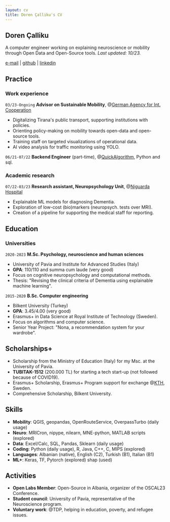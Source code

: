 ```yaml
---
layout: cv
title: Doren Çalliku's CV
---
```


## Doren Çalliku

A computer engineer working on explaining neuroscience or mobility through Open Data and Open-Source tools. _Last updated: 10/23._

<div id="webaddress">
<a href="mailto:dcalliku@gmail.com">e-mail</a>
<!--| <a href="https://dorencalliku.github.io">dorencalliku.github.io</a>-->
| <a href="https://github.com/pomodoren">github</a>
| <a href="https://www.linkedin.com/in/pomodoren/">linkedin</a>
</div>

## Practice

### Work experience

`03/23-Ongoing`
__Advisor on Sustainable Mobility__, @<ins>[German Agency for Int. Cooperation](https://www.giz.de/en/html/index.html)</ins>

- Digitalizing Tirana's public transport, supporting institutions with policies.
- Orienting policy-making on mobility towards open-data and open-source tools.
- Training staff on targeted visualizations of operational data.
- AI video analysis for traffic monitoring using YOLO.

`06/21-07/22`
__Backend Engineer__ (part-time), @<ins>[QuickAlgorithm](https://quickalgorithm.com/)</ins>, Python and sql.

### Academic research

`07/22-03/23`
__Research assistant, Neuropsychology Unit__, @<ins>[Niguarda Hospital](https://www.ospedaleniguarda.it/EN/)<ins>

- Explainable ML models for diagnosing Dementia.
- Exploration of low-cost (bio)markers (neuropsych. tests over MRI). 
- Creation of a pipeline for supporting the medical staff for reporting.  

## Education

### Universities

`2020-2023`
__M.Sc. Psychology, neuroscience and human sciences__

- University of Pavia and Institute for Advanced Studies (Italy)
- __GPA__: 110/110 and summa cum laude (very good)
- Focus on cognitive neuropsychology and computational methods.
- Thesis: "Revising the clinical criteria of Dementia using explainable machine learning".

`2015-2020`
__B.Sc. Computer engineering__

- Bilkent University (Turkey)
- __GPA__: 3.45/4.00 (very good)
- Erasmus+ in Data Science at Royal Institute of Technology (Sweden).
- Focus on algorithms and computer science.
- Senior Year Project: "Nona, a recommendation system for your wardrobe".

## Scholarships+

- Scholarship from the Ministry of Education (Italy) for my Msc. at the University of Pavia.
- __TUBITAK-1512__ (200.000 TL) for starting a tech start-up (not followed because of COVID19).
- Erasmus+ Scholarship, Erasmus+ Program support for exchange @<ins>[KTH](https://www.kth.se/en)</ins>, Sweden.
- Comprehensive Scholarship, Bilkent University.

## Skills

- __Mobility__: QGIS, geopandas, OpenRouteService, OverpassTurbo (daily usage)
- __Neuro__: MRICron, nipype, nilearn, MNE-python, MATLAB scripts (explored)
- __Data__: Excel/Calc, SQL, Pandas, Sklearn (daily usage)
- __Coding__: Python (daily usage), R, Java, C++, C, MIPS (explored)
- __Languages__: Albanian (native), English (C2), Turkish (B1), Italian (B1)
- __ML+__: Keras, TF, Pytorch (explored) shap (used)

## Activities
- __Open Labs Member__: Open-Source in Albania, organizer of the OSCAL23 Conference.
- __Student council__: University of Pavia, representative of the Neuroscience program.
- __Voluntary work__: @TDP, helping in education, poverty, and refugee issues.


